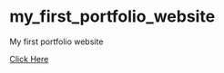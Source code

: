 # my_first_portfolio_website
My first portfolio website

<a href="https://harishsha.github.io/my_first_portfolio_website/" target="_blank">Click Here</a>
